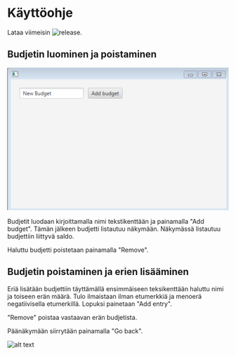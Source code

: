 # Käyttöohje

Lataa viimeisin ![release](https://github.com/parissak/ot-harjoitustyo/releases/tag/viikko6).

## Budjetin luominen ja poistaminen

![alt text](https://github.com/parissak/ot-harjoitustyo/blob/master/dokumentaatio/kuvat/BudjetinTallennus.PNG)

Budjetit luodaan kirjoittamalla nimi tekstikenttään ja painamalla "Add budget". Tämän jälkeen budjetti listautuu näkymään. 
Näkymässä listautuu budjettiin liittyvä saldo. 

Haluttu budjetti poistetaan painamalla "Remove".

## Budjetin poistaminen ja erien lisääminen 

Eriä lisätään budjettiin täyttämällä ensimmäiseen teksikenttään haluttu nimi ja toiseen erän määrä. Tulo ilmaistaan ilman
etumerkkiä ja menoerä negatiivisella etumerkillä. Lopuksi painetaan "Add entry".

"Remove" poistaa vastaavan erän budjetista. 

Päänäkymään siirrytään painamalla "Go back".

![alt text](https://github.com/parissak/ot-harjoitustyo/blob/master/dokumentaatio/kuvat/Er%C3%A4nTallennus.PNG)
